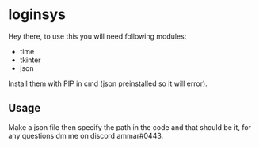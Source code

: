 # loginsys

Hey there, to use this you will need following modules:

- time
- tkinter
- json

Install them with PIP in cmd (json preinstalled so it will error).

## Usage

Make a json file then specify the path in the code and that should be it, for any questions dm me on discord ammar#0443.
